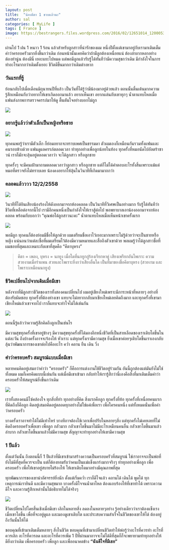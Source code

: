 ```yaml
---
layout: post
title:  "น้องคีตา 1 ขวบแล้วนะ"
author: sal
categories: [ MyLife ]
tags: [ France ]
image: https://bestrangers.files.wordpress.com/2016/02/12651014_1200053476690872_184242323770386809_n.jpeg
---
```


ผ่านไป 1 ฝน 1 หนาว 1 ร้อน แล้วสำหรับลูกสาวที่น่ารักของผม หนึ่งปีตั้งแต่เขามาอยู่กับเรามาเติมเต็มคำว่าครอบครัวมากยิ่งขึ้นกว่าเดิม ก่อนหน้านั้นเคยคิดว่าถ้ามีลูกต้องเหนื่อยแน่ ต้องลำบากหลาอย่าง ต้องทำนู่น ต้องมีนี่ เยอะแยะไปหมด แต่พอมีลูกแล้วรับรู้ได้ทันทีว่ามีความสุขกว่าเดิม มีกำลังใจในการทำอะไรมากกว่าเดิมตั้งเยอะ ชีวิตดีขึ้นมากกว่าเดิมต่างหาก

### วันแรกที่รู้
ย้อนกลับไปเมื่อเดือนมิถุนายนปีที่แล้ว เป็นวันที่ได้รู้ว่ามีน้องมาอยู่ด้วยแล้ว ตอนนั้นตื่นเต้นมากความรู้สึกเหมือนกับว่าอยากให้เขาเกิดออกมาแล้ว อยากเห็นเขา อยากแล่นกับเขาทุกๆ น้ำตาแทบไหลเมื่อแฟนส่งภาพการตรวจครรภ์มาให้ดู ตื้นตันใจอย่างบอกไม่ถูก

<img src="https://bestrangers.files.wordpress.com/2016/02/10868106_10205116211882427_2042933946744242988_n.jpg">

### อยากรู้แล้วว่าตัวเล็กเป็นหญิงหรือชาย

<img src="https://bestrangers.files.wordpress.com/2016/02/10583051_10204164378447186_6758841327279638555_o1.jpg">

ทุกคนพอรู้ว่าเรามีตัวเล็ก ก็ย่อมอยากจะทราบเพศเป็นธรรมดา ตัวผมเองก็เหมือนกันรวมทั้งแฟนและคนรอบข้างด้วย แฟนดูแลครรภ์ตลอดเวลา ทำทุกอย่างเพื่อลูกน้อยในท้อง ทุกครั้งที่หมอนัดไปอัลตร้าซาวน์ เราก็มักจะลุ้นอยู่ตลอดเวลาว่า จะได้ลูกสาว หรือลูกชาย

ทุกครั้งๆ จะมีคนเฝ้ามาถามตลอดเวลาว่าลูกสาว หรือลูกชาย แต่ก็ไม่ได้คำตอบอะไรทั้งสิ้นเพราะแม้แต่หมอที่ตรวจยังไม่ทราบเลย น้องคงอยากให้ลุ้นในวินาทีที่เกิดมามากกว่า

### คลอดแล้วววว 12/2/2558

<img src="https://bestrangers.files.wordpress.com/2016/02/10868169_800939129980457_9174848381609416999_n.jpg">

วินาทีที่ได้ยินเสียงน้องร้องไห้ดังออกมาจากห้องคลอด เป็นวินาทีที่วิเศษเป็นอย่างมาก รับรู้ได้ทันทีว่าชีวิตที่เหลือต่อจากนี้ไป เรามีอีกคนหนึ่งเป็นกำลังใจให้เราสู้ต่อไป พอพยาบาลเอาน้องออกมาจากห้องคลอด พร้อมกับบอกว่า “คุณพ่อได้ลูกสาวนะคะ” น้ำตาแทบไหลเมื่อเห็นหน้าเขาครั้งแรก

<img src="https://bestrangers.files.wordpress.com/2016/02/604108_995465690482986_3869605357488439353_n.jpg">

พอมีลูก ทุกคนก็ต้องย่อมมีชื่อให้ลูกด้วย ผมเตรียมชื่อเอาไว้เยอะมากเพราะไม่รู้ด้วยว่าจะเป็นชายหรือหญิง แน่นอนว่าแต่ละชื่อที่ผมเตรียมไว้ต้องมีความหมายและสื่อถึงตัวเขาด้วย พอผมรู้ว่าได้ลูกสาวชื่อที่ผมชอบที่สุดและเหมาะกับเขาที่สุดคือ <span class="spoiler">“คีตาบุหรง”</span>

> คีตา = เพลง, บุหรง = นกยูง เมื่อใดที่นกยูกกู่ร้องเรียกหาคู่ เสียงเพรียกอันไพเราะ ความสวยงามเมื่อรำแพน สวยและไพเราะยิ่งกว่าเสียงอื่นใด เป็นที่มาของชื่อคีตาบุหรง (สวยงาม และไพเราะเหมือนนกยูง)

### ชีวิตเปลี่ยนไปจากเดิมเมื่อมีเขา​
หลังจากที่มีลูกสาวชีวิตของเราทั้งสองคนเปลี่ยนไป ผมอยู่เชียงใหม่เพราะมีภาระหน้าที่หลายๆ อย่างที่ต้องรับผิดชอบ ทุกครั้งที่ต้องห่างเขา แทบจะไม่อยากกลับมาเชียงใหม่เลยคิดถึงมาก และทุกครั้งที่เขามาเชียงใหม่แล้วเขาจากไป เราก็แทบจะทำใจไม่ได้เช่นกัน

<img src="https://bestrangers.files.wordpress.com/2016/02/10374919_10207680168259734_5004898916597046586_n.jpg">

ตอนนี้รู้แล้วว่าความรู้สึกคิดถึงลูกเป็นเช่นไร

มีความสุขทุกครั้งที่เขาอยู่ข้างๆ มีความสุขทุกครั้งที่ได้มองอีกหนึ่งชีวิตที่เป็นสายเลือดของเราเติบโตขึ้นในแต่ละวัน ถึงบ้างครั้งอาจจะร้องไห้ หัวเราะ แต่ทุกครั้งเรามีความสุข ยิ่งเมื่อเขาค่อยๆเติบโตขึ้นเราเองกลับลุ้นว่าพัฒนาการของเขาต่อไปคืออะไร คว่ำ คลาน ยืน เดิน วิ่ง

### คำว่าครอบครัว สมบูรณ์แบบเมื่อมีเขา
หลายคนคิดอยู่เสมอว่าคำว่า “ครอบครัว” ก็คือการแต่งงานใช้ชีวิตอยู่ร่วมกัน อันนี้ถูกต้องแต่มันยังไม่ใช่ทั้งหมด ผมก็เคยคิดแบบนี้เช่นกัน แต่เมื่อมีเขาเข้ามา กลับทำให้เรารู้สึกว่านี่เองคือสิ่งที่มาเติมเต็มคำว่าครอบครัวให้สมบูรณ์ยิ่งขึ้นกว่าเดิม

<img src="https://bestrangers.files.wordpress.com/2016/02/10167967_1204381532924733_2992105602043496820_n.jpg">

เราทั้งสองคนมีโซ่คล้องใจ ทุกสิ่งที่ทำ ทุกอย่างที่คิด สิ่งแรกคือลูก ทุกครั้งที่ท้อ ทุกครั้งที่เหนื่อยคนแรกที่คิดถึงก็คือลูก คิดอยู่เสมอคิดอยู่ตลอดทุกอย่างไม่ใช่แค่เพื่อเรา เพื่อใครคนหนึ่ง แต่ทั้งหมดนั่นเพื่อคำว่าครอบครัว

บางครั้งเราอาจทำได้ไม่ดีเท่าไหร่ บางทีอาจต้องใช้เวลาเพื่อปรับในหลายๆสิ่ง แต่ทุกครั้งไม่เคยเลยที่ไม่คิดถึงครอบครัวเพื่อเขา เพื่อลูก กลัวมาก กลัวเขาโตขึ้นมาไม่มีอะไรเหมือนคนอื่น กลัวเขาโตขึ้นมาแล้วลำบาก กลัวเขาโตขึ้นมาแล้วไม่มีความสุข สัญญาจะทำทุกอย่างให้เขามีความสุข

### 1 ปีแล้ว
ตั้งแต่วันนั้น ถึงตอนนี้ก็ 1 ปีแล้วที่มีเขาเข้ามาสร้างความเป็นครอบครัวที่สมบูรณ์ ใช่เราอาจจะเป็นพ่อที่ยังไม่ดีที่สุดที่ควรจะเป็น แต่ก็ต้องยอมรับว่าคนเป็นแม่แข็งแกร่งมากจริงๆ ทำทุกอย่างเพื่อลูก เพื่อครอบครัว เพื่อให้เขาอยู่สบายไม่ร้องไห้ ให้เขาเติบโตมาอย่างมีคุณภาพที่สุด

ทุกพัฒนาการของเขาน่าอัศจรรย์ยิ่งนัก ตั้งแต่เริ่มคว่ำ เราก็ดีใจแล้ว คลานได้ เดินได้ พูดได้ ทุกเหตุการณ์เรายินดี และมีความสุขมาก บางครั้งดีใจจนน้ำตาไหล ต้องแอบร้องไห้ที่เขาทำได้ เพราะความดีใจ และความรู้สึกเหล่านั้นไม้อธิบายไม่ได้จริงๆ

<img src="https://bestrangers.files.wordpress.com/2016/02/1915310_1203776859651867_8809023510937172606_n.jpg">

ชีวิตเปลี่ยนไปโดยสิ้นเชิงเมื่อมีเขา เลิกในหลายสิ่ง ลดลงในหลายๆอย่าง รู้อย่างเดียวว่าเราต้องแข็งเรงเมื่อเขาโตขึ้น เพื่อที่จะอยู่ดูแล และมองดูเขาเติบโต และประสบความสำเร็จในชีวิตของเขาให้ได้ ต้องอยู่ถึงวันนั้นให้ได้

ขอบคุณที่เข้ามาเติมเต็มหลายๆ สิ่งในชีวิต ขอบคุณที่เข้ามาเปลี่ยนชีวิตทำให้พ่อรู้ว่าอะไรที่ควรทำ อะไรที่ควรเลิก อะไรที่ควรลด และอะไรที่ควรเพิ่ม 1 ปีที่ผ่านมาอาจจะไม่ได้ดีที่สุดก็ก็จะพยายามทำทุกอย่างให้ดียิ่งกว่าเดิม เพื่อครอบครัว เพื่อลูก และเพื่ออนาคตข้าง **“ฉันดีใจที่มีเธอ”**